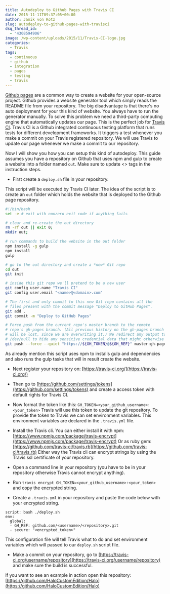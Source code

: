 ```yaml
---
title: Autodeploy to Github Pages with Travis CI
date: 2015-11-11T09:37:05+00:00
author: Janik von Rotz
slug: autodeploy-to-github-pages-with-travisci
dsq_thread_id:
  - "4308594906"
image: /wp-content/uploads/2015/11/Travis-CI-logo.jpg
categories:
  - Travis
tags:
  - continuous
  - github
  - integration
  - pages
  - testing
  - travis
---
```

[Github pages](https://pages.github.com/) are a common way to create a website for your open-source project.
Github provides a website generator tool which simply reads the README file from your repository.
The big disadvantage is that there's no auto deployment for your this kind of website. You always have to run the generator manually.
To solve this problem we need a third-party computing engine that automatically updates our page. This is the perfect job for [Travis CI](https://travis-ci.org).
Travis CI is a Github integrated continuous testing platform that runs tests for different development frameworks. It triggers a test whenever you make a commit on your Travis registered repository. We will use Travis to update our page whenever we make a commit to our repository.
<!--more-->

Now I will show you how you can setup this kind of autodeploy. This guide assumes you have a repository on Github that uses npm and gulp to create a website into a folder named `out`. Make sure to update <> tags in the instruction steps.

* First create a `deploy.sh` file in your repository.

This script will be executed by Travis CI later. The idea of the script is to create an `out` folder which holds the website that is deployed to the Github page repository.

```bash
#!/bin/bash
set -e # exit with nonzero exit code if anything fails

# clear and re-create the out directory
rm -rf out || exit 0;
mkdir out;

# run commands to build the website in the out folder
npm install -g gulp
npm install
gulp

# go to the out directory and create a *new* Git repo
cd out
git init

# inside this git repo we'll pretend to be a new user
git config user.name "Travis CI"
git config user.email "<name>@<domain>.com"

# The first and only commit to this new Git repo contains all the
# files present with the commit message "Deploy to GitHub Pages".
git add .
git commit -m "Deploy to GitHub Pages"

# Force push from the current repo's master branch to the remote
# repo's gh-pages branch. (All previous history on the gh-pages branch
# will be lost, since we are overwriting it.) We redirect any output to
# /dev/null to hide any sensitive credential data that might otherwise be exposed.
git push --force --quiet "https://${GH_TOKEN}@${GH_REF}" master:gh-pages > /dev/null 2>&1
```

As already mention this script uses npm to installs gulp and dependencies and also runs the gulp tasks that will in result create the website.

* Next register your repository on: [https://travis-ci.org/](https://travis-ci.org/)
* Then go to [https://github.com/settings/tokens](https://github.com/settings/tokens) and create a access token with default rights for Travis CI.
* Now format the token like this: `GH_TOKEN=<your_github_username>:<your_token>`
Travis will use this token to update the git repository. To provide the token to Travis we can set environment variables. This environment variables are declared in the `.travis.yml` file.

* Install the Travis cli.
You can either install it with npm: [https://www.npmjs.com/package/travis-encrypt](https://www.npmjs.com/package/travis-encrypt)
Or as ruby gem: [https://github.com/travis-ci/travis.rb](https://github.com/travis-ci/travis.rb)
Either way the Travis cli can encrypt strings by using the Travis ssl certificate of your repository.

* Open a command line in your repository (you have to be in your repository otherwise Travis cannot encrypt anything).
* Run `travis encrypt GH_TOKEN=<your_github_username>:<your_token>` and copy the encrypted string.
* Create a `.travis.yml` in your repository and paste the code below with your encrypted string.

```
script: bash ./deploy.sh
env:
  global:
  - GH_REF: github.com/<username>/<repository>.git
  - secure: "<encrypted_token>"
```

This configuration file will tell Travis what to do and set environment variables which will passed to our `deploy.sh` script file.

* Make a commit on your repository, go to [https://travis-ci.org/username/repository](https://travis-ci.org/username/repository) and make sure the build is successful.

If you want to see an example in action open this repository: [https://github.com/HaloCustomEdition/Halo](https://github.com/HaloCustomEdition/Halo)
